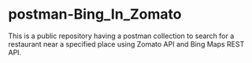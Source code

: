 # postman-Bing_In_Zomato
This is a public repository having a postman collection to search for a restaurant near a specified place using Zomato API and Bing Maps REST API.
